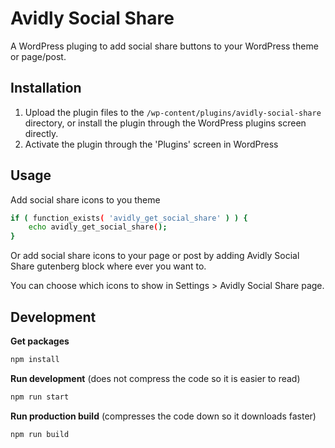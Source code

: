 # Avidly Social Share

A WordPress pluging to add social share buttons to your WordPress theme or page/post.

## Installation
1. Upload the plugin files to the `/wp-content/plugins/avidly-social-share` directory, or install the plugin through the WordPress plugins screen directly.
1. Activate the plugin through the 'Plugins' screen in WordPress

## Usage
Add social share icons to you theme
```sh
if ( function_exists( 'avidly_get_social_share' ) ) {
	echo avidly_get_social_share();
}
```

Or add social share icons to your page or post by adding Avidly Social Share gutenberg block where ever you want to.

You can choose which icons to show in Settings > Avidly Social Share page.

## Development
**Get packages**
```sh
npm install
```
**Run development** (does not compress the code so it is easier to read)
```sh
npm run start
```

**Run production build** (compresses the code down so it downloads faster)
```sh
npm run build
```
